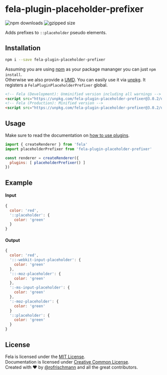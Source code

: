 # fela-plugin-placeholder-prefixer


<img alt="npm downloads" src="https://img.shields.io/npm/dm/fela-plugin-placeholder-prefixer.svg">
<img alt="gzipped size" src="https://img.shields.io/badge/gzipped-2.86kb-brightgreen.svg">

Adds prefixes to `::placeholder` pseudo elements.

## Installation
```sh
npm i --save fela-plugin-placeholder-prefixer
```
Assuming you are using [npm](https://www.npmjs.com) as your package mananger you can just `npm install`.<br>
Otherwise we also provide a [UMD](https://github.com/umdjs/umd). You can easily use it via [unpkg](https://unpkg.com/). It registers a `FelaPluginPlaceholderPrefixer` global.
```HTML
<!-- Fela (Development): Unminified version including all warnings -->
<script src="https://unpkg.com/fela-plugin-placeholder-prefixer@3.0.2/dist/fela-plugin-placeholder-prefixer.js"></script>
<!-- Fela (Production): Minified version -->
<script src="https://unpkg.com/fela-plugin-placeholder-prefixer@3.0.2/dist/fela-plugin-placeholder-prefixer.min.js"></script>
```

## Usage
Make sure to read the documentation on [how to use plugins](http://fela.js.org/docs/advanced/Plugins.html).

```javascript
import { createRenderer } from 'fela'
import placeholderPrefixer from 'fela-plugin-placeholder-prefixer'

const renderer = createRenderer({
  plugins: [ placeholderPrefixer() ]
})
```

## Example

#### Input
```javascript
{
  color: 'red',
  '::placeholder': {
    color: 'green'
  }
}
```
#### Output
```javascript
{
  color: 'red',
  '::-webkit-input-placeholder': {
    color: 'green'
  },
  '::-moz-placeholder': {
    color: 'green'
  },
  ':-ms-input-placeholder': {
    color: 'green'
  },
  ':-moz-placeholder': {
    color: 'green'
  }
  '::placeholder': {
    color: 'green'
  }
}
```

## License
Fela is licensed under the [MIT License](http://opensource.org/licenses/MIT).<br>
Documentation is licensed under [Creative Common License](http://creativecommons.org/licenses/by/4.0/).<br>
Created with ♥ by [@rofrischmann](http://rofrischmann.de) and all the great contributors.
